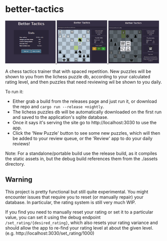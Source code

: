 # better-tactics
<!-- Screenshot gallery -->
<a href="https://raw.githubusercontent.com/catchouli/better_tactics/develop/screenshots/1.png">
  <img src="https://raw.githubusercontent.com/catchouli/better_tactics/develop/screenshots/1.png" width="32%">
</a>
<a href="https://raw.githubusercontent.com/catchouli/better_tactics/develop/screenshots/2.png">
  <img src="https://raw.githubusercontent.com/catchouli/better_tactics/develop/screenshots/2.png" width="32%">
</a>
<a href="https://raw.githubusercontent.com/catchouli/better_tactics/develop/screenshots/3.png">
  <img src="https://raw.githubusercontent.com/catchouli/better_tactics/develop/screenshots/3.png" width="32%">
</a>

A chess tactics trainer that with spaced repetition. New puzzles will be shown to you from the lichess puzzle db, according to your calculated rating level, and then puzzles that need reviewing wil be shown to you daily.

To run it:
* Either grab a build from the releases page and just run it, or download the repo and `cargo run --release +nightly`.
* The lichess puzzles db will be automatically downloaded on the first run and saved to the application's sqlite database.
* Once it says it's serving the site go to http://localhost:3030 to use the app.
* Click the 'New Puzzle' button to see some new puzzles, which will then be added to your review queue, or the 'Review' app to do your daily reviews!

Note: For a standalone/portable build use the release build, as it compiles the static assets in, but the debug build references them from the ./assets directory.

## Warning
This project is pretty functional but still quite experimental. You might encounter issues that require you to reset (or manually repair) your database. In particular, the rating system is still very much WIP.

If you find you need to manually reset your rating or set it to a particular value, you can set it using the debug endpoint `/set_rating/{desired_rating}`, which also resets your rating variance and should allow the app to re-find your rating level at about the given level. (e.g. http://localhost:3030/set_rating/1000)
